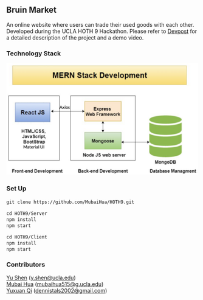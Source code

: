 ## Bruin Market
An online website where users can trade their used goods with each other. Developed during the UCLA HOTH 9 Hackathon. Please refer to [Devpost](https://devpost.com/software/bruinmarket) for a detailed description of the project and a demo video. 

### Technology Stack
<img src="Tech Stack Screenshot.png" width="550">

### Set Up
```
git clone https://github.com/MubaiHua/HOTH9.git
```

```
cd HOTH9/Server
npm install
npm start
```

```
cd HOTH9/Client
npm install
npm start
```

### Contributors
[Yu Shen](https://github.com/SparkShen02) (y.shen@ucla.edu)<br />
[Mubai Hua](https://github.com/MubaiHua) (mubaihua515@g.ucla.edu)<br />
[Yuxuan Qi](https://github.com/Yuxuan02) (dennistals2002@gmail.com)<br />

